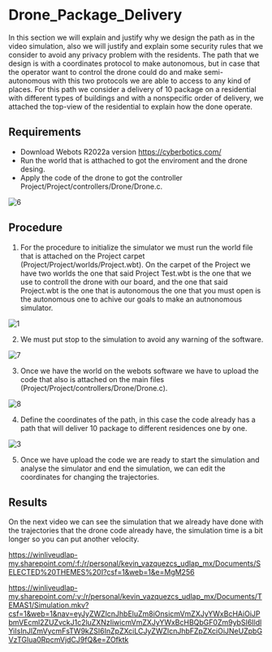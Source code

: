 # Drone_Package_Delivery
In this section we will explain and justify why we design the path as in the video simulation, also we will justify and explain some security rules that we consider to avoid any privacy problem with the residents. The path that we design is with a coordinates protocol to make autonomous, but in case that the operator want to control the drone could do and make semi-autonomous with this two protocols we are able to access to any kind of places. For this path we consider a delivery of 10 package on a residential with different types of buildings and with a nonspecific order of delivery, we attached the top-view of the residential to explain how the done operate.

## Requirements
  - Download Webots R2022a version https://cyberbotics.com/
  - Run the world that is atthached to got the enviroment and the drone desing.
  - Apply the code of the drone to got the controller Project/Project/controllers/Drone/Drone.c. 

![6](https://github.com/EmmanuelRd02/Drone_Package_Delivery/assets/152221492/0ee11c7a-642d-4095-8b1d-0d1de1cb030a)

## Procedure 
  1. For the procedure to initialize the simulator we must run the world file that is attached on the Project carpet (Project/Project/worlds/Project.wbt).
On the carpet of the Project we have two worlds the one that said Project Test.wbt is the one that we use to controll the drone with our board, and the one that said Project.wbt is the one that is autonomous the one that you must open is the autonomous one to achive our goals to make an autnonomous simulator. 

![1](https://github.com/EmmanuelRd02/Drone_Package_Delivery/assets/152221492/a54b3b56-3491-49b9-8022-6224d8352cb3)

     
  2. We must put stop to the simulation to avoid any warning of the software.

![7](https://github.com/EmmanuelRd02/Drone_Package_Delivery/assets/152221492/9815964e-619b-419e-b850-f6c5d1712c18)

   
  3. Once we have the world on the webots software we have to upload the code that also is attached on the main files (Project/Project/controllers/Drone/Drone.c).

![8](https://github.com/EmmanuelRd02/Drone_Package_Delivery/assets/152221492/a5e5ec66-34d8-4c33-a6c6-641908fd7232)

    
  4. Define the coordinates of the path, in this case the code already has a path that will deliver 10 package to different residences one by one. 

![3](https://github.com/EmmanuelRd02/Drone_Package_Delivery/assets/152221492/0dc8d2a1-16f7-45cf-a7ee-5eb1b16fac92)

  5. Once we have upload the code we are ready to start the simulation and analyse the simulator and end the simulation, we can edit the coordinates for changing the trajectories.

## Results 
On the next video we can see the simulation that we already have done with the trajectories that the drone code already have, the simulation time is a bit longer so you can put another velocity. 

https://winliveudlap-my.sharepoint.com/:f:/r/personal/kevin_vazquezcs_udlap_mx/Documents/SELECTED%20THEMES%20I?csf=1&web=1&e=MgM256

https://winliveudlap-my.sharepoint.com/:v:/r/personal/kevin_vazquezcs_udlap_mx/Documents/TEMAS1/Simulation.mkv?csf=1&web=1&nav=eyJyZWZlcnJhbEluZm8iOnsicmVmZXJyYWxBcHAiOiJPbmVEcml2ZUZvckJ1c2luZXNzIiwicmVmZXJyYWxBcHBQbGF0Zm9ybSI6IldlYiIsInJlZmVycmFsTW9kZSI6InZpZXciLCJyZWZlcnJhbFZpZXciOiJNeUZpbGVzTGlua0RpcmVjdCJ9fQ&e=ZOfktk


